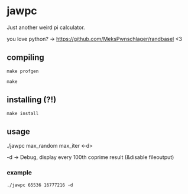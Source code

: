# jawpc
Just another weird pi calculator.

you love python? -> https://github.com/MeksPwnschlager/randbasel <3

## compiling
`make profgen`

`make`

## installing (?!)
`make install`

## usage
./jawpc max_random max_iter <-d>

-d -> Debug, display every 100th coprime result (&disable fileoutput)

### example
`./jawpc 65536 16777216 -d`
